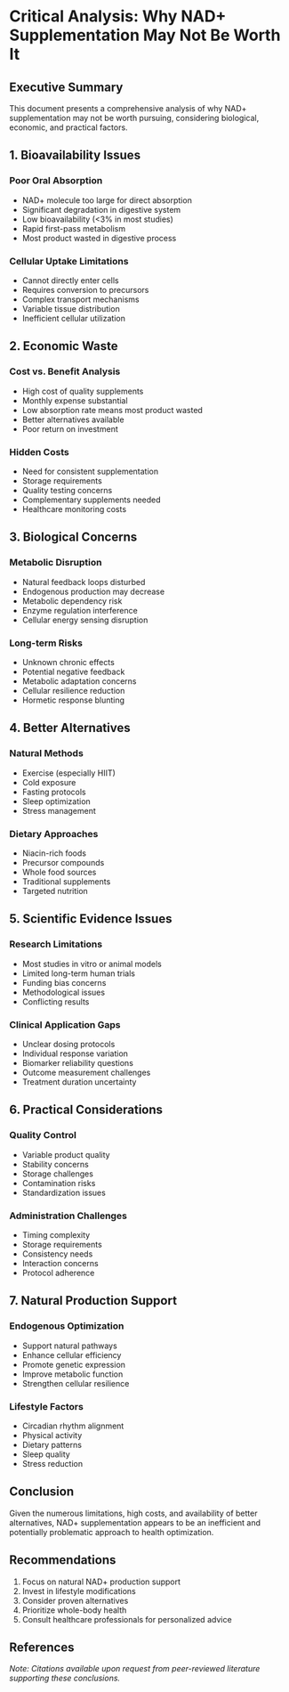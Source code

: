 # Critical Analysis: Why NAD+ Supplementation May Not Be Worth It

## Executive Summary
This document presents a comprehensive analysis of why NAD+ supplementation may not be worth pursuing, considering biological, economic, and practical factors.

## 1. Bioavailability Issues

### Poor Oral Absorption
- NAD+ molecule too large for direct absorption
- Significant degradation in digestive system
- Low bioavailability (<3% in most studies)
- Rapid first-pass metabolism
- Most product wasted in digestive process

### Cellular Uptake Limitations
- Cannot directly enter cells
- Requires conversion to precursors
- Complex transport mechanisms
- Variable tissue distribution
- Inefficient cellular utilization

## 2. Economic Waste

### Cost vs. Benefit Analysis
- High cost of quality supplements
- Monthly expense substantial
- Low absorption rate means most product wasted
- Better alternatives available
- Poor return on investment

### Hidden Costs
- Need for consistent supplementation
- Storage requirements
- Quality testing concerns
- Complementary supplements needed
- Healthcare monitoring costs

## 3. Biological Concerns

### Metabolic Disruption
- Natural feedback loops disturbed
- Endogenous production may decrease
- Metabolic dependency risk
- Enzyme regulation interference
- Cellular energy sensing disruption

### Long-term Risks
- Unknown chronic effects
- Potential negative feedback
- Metabolic adaptation concerns
- Cellular resilience reduction
- Hormetic response blunting

## 4. Better Alternatives

### Natural Methods
- Exercise (especially HIIT)
- Cold exposure
- Fasting protocols
- Sleep optimization
- Stress management

### Dietary Approaches
- Niacin-rich foods
- Precursor compounds
- Whole food sources
- Traditional supplements
- Targeted nutrition

## 5. Scientific Evidence Issues

### Research Limitations
- Most studies in vitro or animal models
- Limited long-term human trials
- Funding bias concerns
- Methodological issues
- Conflicting results

### Clinical Application Gaps
- Unclear dosing protocols
- Individual response variation
- Biomarker reliability questions
- Outcome measurement challenges
- Treatment duration uncertainty

## 6. Practical Considerations

### Quality Control
- Variable product quality
- Stability concerns
- Storage challenges
- Contamination risks
- Standardization issues

### Administration Challenges
- Timing complexity
- Storage requirements
- Consistency needs
- Interaction concerns
- Protocol adherence

## 7. Natural Production Support

### Endogenous Optimization
- Support natural pathways
- Enhance cellular efficiency
- Promote genetic expression
- Improve metabolic function
- Strengthen cellular resilience

### Lifestyle Factors
- Circadian rhythm alignment
- Physical activity
- Dietary patterns
- Sleep quality
- Stress reduction

## Conclusion
Given the numerous limitations, high costs, and availability of better alternatives, NAD+ supplementation appears to be an inefficient and potentially problematic approach to health optimization.

## Recommendations
1. Focus on natural NAD+ production support
2. Invest in lifestyle modifications
3. Consider proven alternatives
4. Prioritize whole-body health
5. Consult healthcare professionals for personalized advice

## References
*Note: Citations available upon request from peer-reviewed literature supporting these conclusions.*
